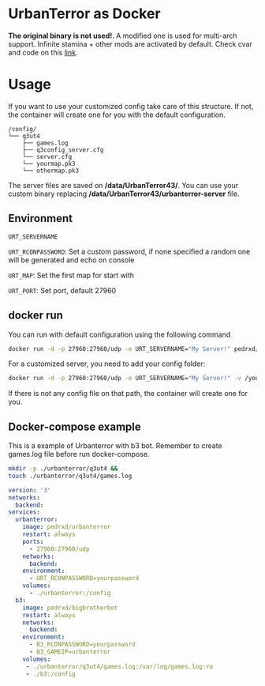 # UrbanTerror as Docker

**The original binary is not used!**. A modified one is used for multi-arch support. Infinite stamina + other mods are activated by default. Check cvar and code on this [link](https://github.com/pedrxd/MaxModUrT#modification-related).


# Usage
If you want to use your customized config take care of this structure. If not, the container will create one for you with the default configuration.
```
/config/
└── q3ut4
    ├── games.log
    ├── q3config_server.cfg
    └── server.cfg
    └── yourmap.pk3
    └── othermap.pk3
```
The server files are saved on **/data/UrbanTerror43/**. You can use your custom binary replacing **/data/UrbanTerror43/urbanterror-server** file.

## Environment
`URT_SERVERNAME`

`URT_RCONPASSWORD`: Set a custom password, if none specified a random one will be generated and echo on console

`URT_MAP`: Set the first map for start with

`URT_PORT`: Set port, default 27960

## docker run
You can run with default configuration using the following command

```bash
docker run -d -p 27960:27960/udp -e URT_SERVERNAME="My Server!" pedrxd/urbanterror
```

For a customized server, you need to add your config folder:

```bash
docker run -d -p 27960:27960/udp -e URT_SERVERNAME="My Server!" -v /your/config/path:/config pedrxd/urbanterror
```

If there is not any config file on that path, the container will create one for  you.

## Docker-compose example
This is a example of Urbanterror with b3 bot. Remember to create games.log file before run docker-compose.

```bash
mkdir -p ./urbanterror/q3ut4 &&
touch ./urbanterror/q3ut4/games.log
 ```

```yaml
version: '3'
networks:
  backend:
services:
  urbanterror:
    image: pedrxd/urbanterror
    restart: always
    ports:
      - 27960:27960/udp
    networks:
      backend:
    environment:
      - URT_RCONPASSWORD=yourpassword
    volumes:
      - ./urbanterror:/config
  b3:
    image: pedrxd/bigbrotherbot
    restart: always
    networks:
      backend:
    environment:
      - B3_RCONPASSWORD=yourpassword
      - B3_GAMEIP=urbanterror
    volumes:
     - ./urbanterror/q3ut4/games.log:/var/log/games.log:ro
     - ./b3:/config
```
